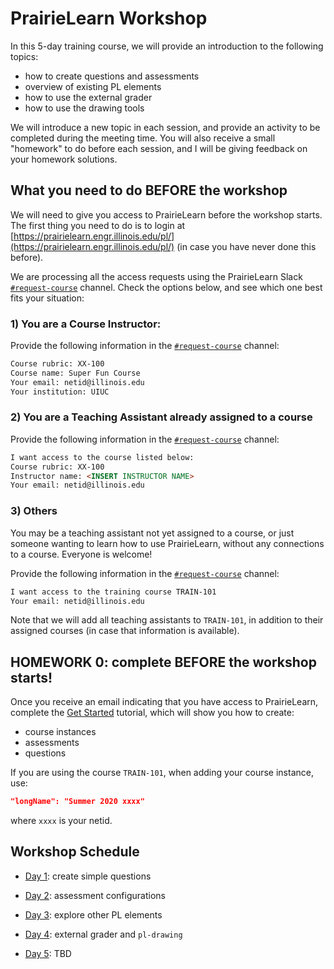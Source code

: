# PrairieLearn Workshop

In this 5-day training course, we will provide an introduction to the following topics:

 
* how to create questions and assessments
* overview of existing PL elements
* how to use the external grader
* how to use the drawing tools

We will introduce a new topic in each session, and provide an activity to be completed during the meeting time. You will also receive a small "homework" to do before each session, and I will be giving feedback on your homework solutions.


## What you need to do BEFORE the workshop

We will need to give you access to PrairieLearn before the workshop starts. The first thing you need to do is to login at [https://prairielearn.engr.illinois.edu/pl/](https://prairielearn.engr.illinois.edu/pl/) (in case you have never done this before). 

We are processing all the access requests using the PrairieLearn Slack [`#request-course`](https://go.illinois.edu/joinplslack) channel. Check the options below, and see which one best fits your situation:

### 1) You are a Course Instructor:

Provide the following information in the [`#request-course`](https://go.illinois.edu/joinplslack) channel:


```html
Course rubric: XX-100
Course name: Super Fun Course
Your email: netid@illinois.edu
Your institution: UIUC
```


### 2) You are a Teaching Assistant already assigned to a course 

Provide the following information in the [`#request-course`](https://go.illinois.edu/joinplslack) channel:


```html
I want access to the course listed below:
Course rubric: XX-100
Instructor name: <INSERT INSTRUCTOR NAME>
Your email: netid@illinois.edu
```

### 3) Others

You may be a teaching assistant not yet assigned to a course, or just someone wanting to learn how to use PrairieLearn, without any connections to a course. Everyone is welcome!

Provide the following information in the [`#request-course`](https://go.illinois.edu/joinplslack) channel:


```html
I want access to the training course TRAIN-101
Your email: netid@illinois.edu
```

Note that we will add all teaching assistants to `TRAIN-101`, in addition to their assigned courses (in case that information is available).

## HOMEWORK 0: complete BEFORE the workshop starts!

Once you receive an email indicating that you have access to PrairieLearn, complete the [Get Started](../getStarted.md) tutorial, which will show you how to create:

* course instances
* assessments
* questions

If you are using the course `TRAIN-101`, when adding your course instance, use:

```json
"longName": "Summer 2020 xxxx"
```
where `xxxx` is your netid.

## Workshop Schedule

* [Day 1](Lesson1.md): create simple questions

* [Day 2](Lesson2.md): assessment configurations

* [Day 3](Lesson3.md): explore other PL elements

* [Day 4](Lesson4.md): external grader and `pl-drawing`

* [Day 5](Lesson5.md): TBD

